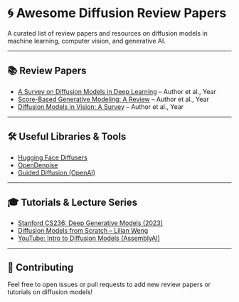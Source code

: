# 🌀 Awesome Diffusion Review Papers

A curated list of review papers and resources on diffusion models in machine learning, computer vision, and generative AI.

---

## 📚 Review Papers

- [A Survey on Diffusion Models in Deep Learning](https://arxiv.org/abs/xxxx.xxxxx) – Author et al., Year
- [Score-Based Generative Modeling: A Review](https://arxiv.org/abs/xxxx.xxxxx) – Author et al., Year
- [Diffusion Models in Vision: A Survey](https://arxiv.org/abs/xxxx.xxxxx) – Author et al., Year

---

## 🛠 Useful Libraries & Tools

- [Hugging Face Diffusers](https://github.com/huggingface/diffusers)
- [OpenDenoise](https://github.com/OpenDenoise/OpenDenoise)
- [Guided Diffusion (OpenAI)](https://github.com/openai/guided-diffusion)

---

## 🎓 Tutorials & Lecture Series

- [Stanford CS236: Deep Generative Models (2023)](https://cs236.stanford.edu/)
- [Diffusion Models from Scratch – Lilian Weng](https://lilianweng.github.io/posts/2021-07-11-diffusion-models/)
- [YouTube: Intro to Diffusion Models (AssemblyAI)](https://www.youtube.com/watch?v=HoKDTa5jHvg)

---

## 🤝 Contributing

Feel free to open issues or pull requests to add new review papers or tutorials on diffusion models!

